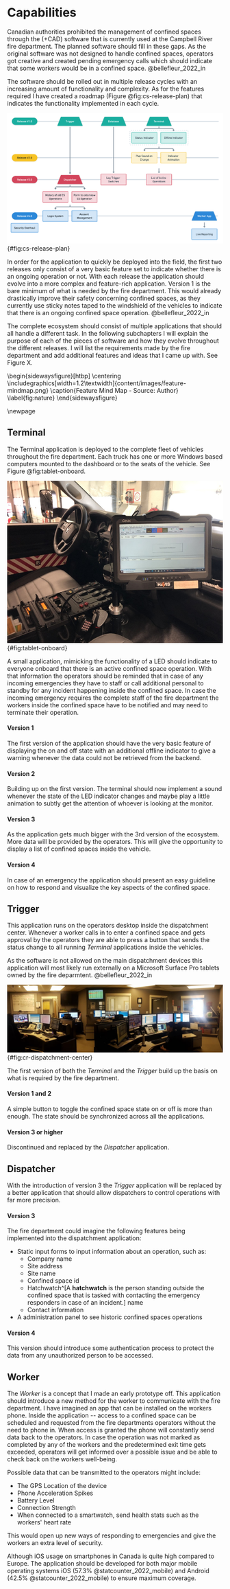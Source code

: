 <!-- TODO: Find a better title for this chapter. -->
<!-- Goal: 500 Words -->
# Capabilities

<!-- What gaps / issues does the software need to address? -->
Canadian authorities prohibited the management of confined spaces through the (+CAD) software that is currently used at the Campbell River fire department. The planned software should fill in these gaps. As the original software was not designed to handle confined spaces, operators got creative and created pending emergency calls which should indicate that some workers would be in a confined space. @bellefleur_2022_in

The software should be rolled out in multiple release cycles with an increasing amount of functionality and complexity. As for the features required I have created a roadmap (Figure @fig:cs-release-plan) that indicates the functionality implemented in each cycle.

<!-- TODO: Fix Image Size -->
<!-- TODO: Remove In Progress Sound (Dublicate) -->
![Software Release Roadmap - Source: Author](images/cs-release-plan.png){#fig:cs-release-plan}

In order for the application to quickly be deployed into the field, the first two releases only consist of a very basic feature set to indicate whether there is an ongoing operation or not. With each release the application should evolve into a more complex and feature-rich application. Version 1 is the bare minimum of what is needed by the fire department. This would already drastically improve their safety concerning confined spaces, as they currently use sticky notes taped to the windshield of the vehicles to indicate that there is an ongoing confined space operation. @bellefleur_2022_in

The complete ecosystem should consist of multiple applications that should all handle a different task. In the following subchapters I will explain the purpose of each of the pieces of software and how they evolve throughout the different releases. I will list the requirements made by the fire department and add additional features and ideas that I came up with. See Figure X.
<!-- TODO: Set Figure -->

<!-- Based on: https://latex-tutorial.com/landscape-page/ -->

\begin{sidewaysfigure}[htbp]
    \centering
    \includegraphics[width=1.2\textwidth]{content/images/feature-mindmap.png}
    \caption{Feature Mind Map - Source: Author}
    \label{fig:nature}
\end{sidewaysfigure}

\newpage
## Terminal

The Terminal application is deployed to the complete fleet of vehicles throughout the fire department. Each truck has one or more Windows based computers mounted to the dashboard or to the seats of the vehicle. See Figure @fig:tablet-onboard.

![Windows Tablet Onboard - Source: K. Bellefleur](images/tablet-onboard.jpg){#fig:tablet-onboard}

A small application, mimicking the functionality of a LED should indicate to everyone onboard that there is an active confined space operation. With that information the operators should be reminded that in case of any incoming emergencies they have to staff or call additional personal to standby for any incident happening inside the confined space. In case the incoming emergency requires the complete staff of the fire department the workers inside the confined space have to be notified and may need to terminate their operation.

#### Version 1

The first version of the application should have the very basic feature of displaying the on and off state with an additional offline indicator to give a warning whenever the data could not be retrieved from the backend.

#### Version 2

Building up on the first version. The terminal should now implement a sound whenever the state of the LED indicator changes and maybe play a little animation to subtly get the attention of whoever is looking at the monitor.

#### Version 3

As the application gets much bigger with the 3rd version of the ecosystem. More data will be provided by the operators. This will give the opportunity to display a list of confined spaces inside the vehicle.

#### Version 4

In case of an emergency the application should present an easy guideline on how to respond and visualize the key aspects of the confined space.

## Trigger

This application runs on the operators desktop inside the dispatchment center. Whenever a worker calls in to enter a confined space and gets approval by the operators they are able to press a button that sends the status change to all running *Terminal* applications inside the vehicles.

As the software is not allowed on the main dispatchment devices this application will most likely run externally on a Microsoft Surface Pro tablets owned by the fire deparmtent. @bellefleur_2022_in

![Dispatchment Center Campbell River - Source: NI911 @ni911_contact](images/cr-dispatchment-center.jpg){#fig:cr-dispatchment-center}

The first version of both the *Terminal* and the *Trigger* build up the basis on what is required by the fire department.

#### Version 1 and 2

A simple button to toggle the confined space state on or off is more than enough. The state should be synchronized across all the applications.

#### Version 3 or higher

Discontinued and replaced by the *Dispatcher* application.

## Dispatcher

With the introduction of version 3 the *Trigger* application will be replaced by a better application that should allow dispatchers to control operations with far more precision.

<!-- TODO: Important Metrics, like Oxygen requirements should be highlighted -->

#### Version 3

The fire department could imagine the following features being implemented into the dispatchment application:

- Static input forms to input information about an operation, such as:
  - Company name
  - Site address
  - Site name
  - Confined space id
  - Hatchwatch^[A **hatchwatch** is the person standing outside the confined space that is tasked with contacting the emergency responders in case of an incident.] name
  - Contact information
- A administration panel to see historic confined spaces operations

#### Version 4

This version should introduce some authentication process to protect the data from any unauthorized person to be accessed.

<!-- Map Feature -->
<!-- Search -->
<!-- Forms -->
  <!-- Hazard Assesment for new confined spaces -->
<!-- Warning when infromation of the confined space is outdated -->
  <!-- Warn the operator -->

## Worker

The *Worker* is a concept that I made an early prototype off. This application should introduce a new method for the worker to communicate with the fire department. I have imagined an app that can be installed on the workers phone. Inside the application -- access to a confined space can be scheduled and requested from the fire departments operators without the need to phone in. When access is granted the phone will constantly send data back to the operators. In case the operation was not marked as completed by any of the workers and the predetermined exit time gets exceeded, operators will get informed over a possible issue and be able to check back on the workers well-being.

Possible data that can be transmitted to the operators might include:

- The GPS Location of the device
- Phone Acceleration Spikes
- Battery Level
- Connection Strength
- When connected to a smartwatch, send health stats such as the workers' heart rate

This would open up new ways of responding to emergencies and give the workers an extra level of security. 

Although iOS usage on smartphones in Canada is quite high compared to Europe. The application should be developed for both major mobile operating systems iOS (57.3% @statcounter_2022_mobile) and Android (42.5% @statcounter_2022_mobile) to ensure maximum coverage.

<!-- What requirements should the application fullfill? -->

<!-- Should future provness be a consideration? -->

<!-- How was the release schedule planed? -->
  <!-- Features -->
  <!-- Timing -->

<!-- What is the process of recieving a confined space? -->
  <!-- Create user flow diagrams -->

<!-- How is a protocol generated to  -->

